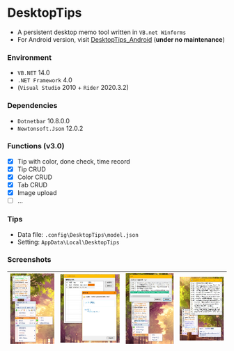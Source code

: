 # DesktopTips

+ A persistent desktop memo tool written in `VB.net Winforms`
+ For Android version, visit [DesktopTips_Android](https://github.com/Aoi-hosizora/DesktopTips_Android) (**under no maintenance**)

### Environment

+ `VB.NET` 14.0
+ `.NET Framework` 4.0
+ (`Visual Studio` 2010 + `Rider` 2020.3.2)

### Dependencies

+ `Dotnetbar` 10.8.0.0
+ `Newtonsoft.Json` 12.0.2

### Functions (v3.0)

+ [x] Tip with color, done check, time record
+ [x] Tip CRUD
+ [x] Color CRUD
+ [x] Tab CRUD
+ [x] Image upload
+ [ ] ...

### Tips

+ Data file: `.config\DesktopTips\model.json`
+ Setting: `AppData\Local\DesktopTips`

### Screenshots

|![Screenshots_1](./assets/Screenshots_1.jpg)|![Screenshots_2](./assets/Screenshots_2.jpg)|![Screenshots_3](./assets/Screenshots_3.jpg)|![Screenshots_4](./assets/Screenshots_4.jpg)|
|---|---|---|---|

